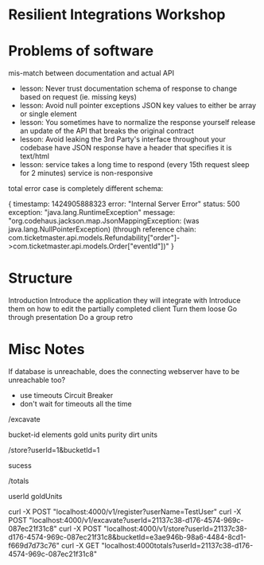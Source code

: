 Resilient Integrations Workshop
===============================



Problems of software
====================
mis-match between documentation and actual API
  - lesson: Never trust documentation
schema of response to change based on request (ie. missing keys)
  - lesson: Avoid null pointer exceptions
JSON key values to either be array or single element
  - lesson: You sometimes have to normalize the response yourself
release an update of the API that breaks the original contract
  - lesson: Avoid leaking the 3rd Party's interface throughout your codebase
have JSON response have a header that specifies it is text/html
  - lesson:
service takes a long time to respond (every 15th request sleep for 2 minutes)
service is non-responsive




total error case is completely different schema:

{
  timestamp: 1424905888323
  error: "Internal Server Error"
  status: 500
  exception: "java.lang.RuntimeException"
  message: "org.codehaus.jackson.map.JsonMappingException: (was java.lang.NullPointerException) (through reference chain: com.ticketmaster.api.models.Refundability["order"]->com.ticketmaster.api.models.Order["eventId"])"
}






Structure
=========
Introduction
Introduce the application they will integrate with
Introduce them on how to edit the partially completed client
Turn them loose
Go through presentation
Do a group retro




Misc Notes
==========
If database is unreachable, does the connecting webserver have to be unreachable too?
  - use timeouts
Circuit Breaker
  - don't wait for timeouts all the time























/excavate

bucket-id
elements
  gold
    units
    purity
  dirt
    units


/store?userId=1&bucketId=1

sucess


/totals

userId
goldUnits









curl -X POST "localhost:4000/v1/register?userName=TestUser"
curl -X POST "localhost:4000/v1/excavate?userId=21137c38-d176-4574-969c-087ec21f31c8"
curl -X POST "localhost:4000/v1/store?userId=21137c38-d176-4574-969c-087ec21f31c8&bucketId=e3ae946b-98a6-4484-8cd1-f669d7d73c76"
curl -X GET "localhost:4000totals?userId=21137c38-d176-4574-969c-087ec21f31c8"
